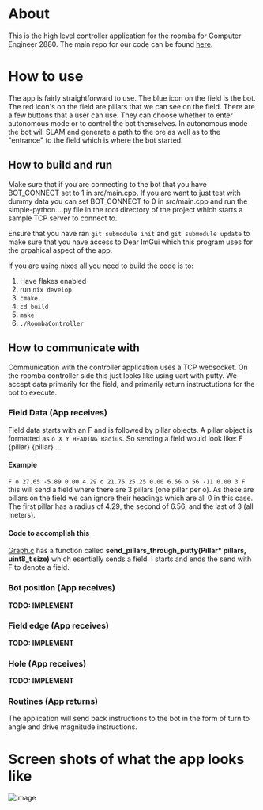 # About
This is the high level controller application for the roomba for Computer Engineer 2880. The main repo for our code can be found [here](https://github.com/ckugel/Waste-Cleanup.git).

# How to use
The app is fairly straightforward to use. The blue icon on the field is the bot. The red icon's on the field are pillars that we can see on the field.
There are a few buttons that a user can use. They can choose whether to enter autonomous mode or to control the bot themselves. In autonomous mode the bot will SLAM and generate a path to the ore as well as to the "entrance" to the field which is where the bot started.

## How to build and run
Make sure that if you are connecting to the bot that you have BOT_CONNECT set to 1 in src/main.cpp. If you are want to just test with dummy data you can set BOT_CONNECT to 0 in src/main.cpp and run the simple-python....py file in the root directory of the project which starts a sample TCP server to connect to.

Ensure that you have ran ```git submodule init``` and ```git submodule update``` to make sure that you have access to Dear ImGui which this program uses for the grpahical aspect of the app.


If you are using nixos all you need to build the code is to:
1) Have flakes enabled
2) run ```nix develop```
3) ```cmake .```
4) ```cd build```
5) ```make```
6) ```./RoombaController```


## How to communicate with
Communication with the controller application uses a TCP websocket. On the roomba controller side this just looks like using uart with putty. We accept data primarily for the field, and primarily return instructutions for the bot to execute.

### Field Data (App receives)
Field data starts with an F and is followed by pillar objects. A pillar object is formatted as ```o X Y HEADING Radius```. 
So sending a field would look like: F {pillar} {pillar} ...

#### Example
```F o 27.65 -5.89 0.00 4.29 o 21.75 25.25 0.00 6.56 o 56 -11 0.00 3 F```\
this will send a field where there are 3 pillars (one pillar per o). As these are pillars on the field we can ignore their headings which are all 0 in this case. The first pillar has a radius of 4.29, the second of 6.56, and the last of 3 (all meters).

#### Code to accomplish this
[Graph.c](https://github.com/ckugel/Waste-Cleanup/blob/master/EmbeddedApp/Waste_Management/Graph.c) has a function called **send_pillars_through_putty(Pillar\* pillars, uint8_t size)** which esentially sends a field. I starts and ends the send with F to denote a field.

### Bot position (App receives)
**TODO: IMPLEMENT**

### Field edge (App receives)
**TODO: IMPLEMENT**

### Hole (App receives)
**TODO: IMPLEMENT**

### Routines (App returns)
The application will send back instructions to the bot in the form of turn to angle and drive magnitude instructions.

# Screen shots of what the app looks like
![image](https://github.com/user-attachments/assets/1c1d741a-956f-4118-9f68-b6061a3ca88b)
